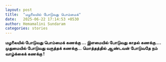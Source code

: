 ```yaml
---
layout: post
title:  "மழலையில் போடுவது பொம்மைக்"
date:   2025-06-22 17:14:53 +0530
author: Hemamalini Sundaram
categories: stories
---
```


**மழலையில் போடுவது பொம்மைக் கணக்கு \... இளமையில் போடுவது காதல் கணக்கு\....
முதுமையில் போடுவது வருத்தக் கணக்கு\... மொத்தத்தில் ஆண்டவன் போடுவதே நம் வாழ்க்கைக்
கணக்கு !**
